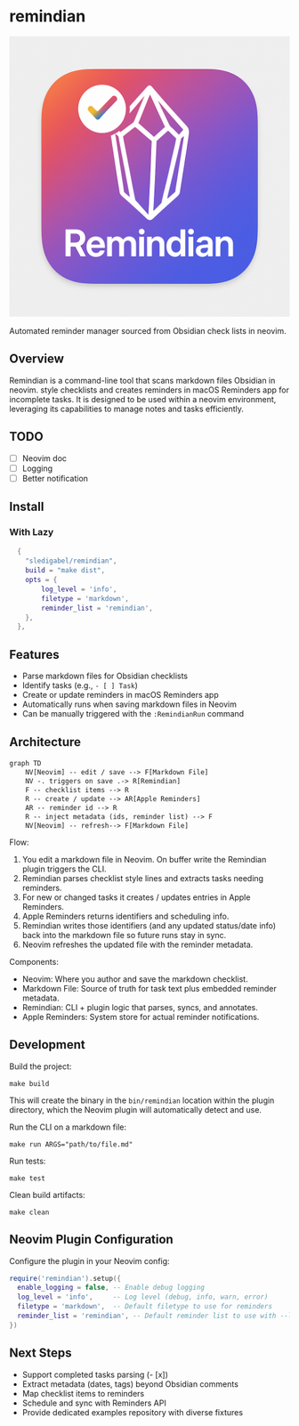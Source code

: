 # remindian

![remindian](./img/remindian.png)

Automated reminder manager sourced from Obsidian check lists in neovim.

## Overview

Remindian is a command-line tool that scans markdown files Obsidian in neovim. style checklists and creates reminders in macOS Reminders app for incomplete tasks. It is designed to be used within a neovim environment, leveraging its capabilities to manage notes and tasks efficiently.

## TODO

- [ ] Neovim doc
- [ ] Logging
- [ ] Better notification

## Install

### With Lazy

```lua
  {
    "sledigabel/remindian",
    build = "make dist",
    opts = {
        log_level = 'info',
        filetype = 'markdown',
        reminder_list = 'remindian',
    },
  },
```

## Features

* Parse markdown files for Obsidian checklists
* Identify tasks (e.g., `- [ ] Task`)
* Create or update reminders in macOS Reminders app
* Automatically runs when saving markdown files in Neovim
* Can be manually triggered with the `:RemindianRun` command

## Architecture

```mermaid
graph TD
    NV[Neovim] -- edit / save --> F[Markdown File]
    NV -. triggers on save .-> R[Remindian]
    F -- checklist items --> R
    R -- create / update --> AR[Apple Reminders]
    AR -- reminder id --> R
    R -- inject metadata (ids, reminder list) --> F
    NV[Neovim] -- refresh--> F[Markdown File]
```

Flow:

1. You edit a markdown file in Neovim. On buffer write the Remindian plugin triggers the CLI.
2. Remindian parses checklist style lines and extracts tasks needing reminders.
3. For new or changed tasks it creates / updates entries in Apple Reminders.
4. Apple Reminders returns identifiers and scheduling info.
5. Remindian writes those identifiers (and any updated status/date info) back into the markdown file so future runs stay in sync.
6. Neovim refreshes the updated file with the reminder metadata.

Components:

* Neovim: Where you author and save the markdown checklist.
* Markdown File: Source of truth for task text plus embedded reminder metadata.
* Remindian: CLI + plugin logic that parses, syncs, and annotates.
* Apple Reminders: System store for actual reminder notifications.

## Development

Build the project:

```
make build
```

This will create the binary in the `bin/remindian` location within the plugin directory, which the Neovim plugin will automatically detect and use.

Run the CLI on a markdown file:

```
make run ARGS="path/to/file.md"
```

Run tests:

```
make test
```

Clean build artifacts:

```
make clean
```

## Neovim Plugin Configuration

Configure the plugin in your Neovim config:

```lua
require('remindian').setup({
  enable_logging = false, -- Enable debug logging
  log_level = 'info',     -- Log level (debug, info, warn, error)
  filetype = 'markdown',  -- Default filetype to use for reminders
  reminder_list = 'remindian', -- Default reminder list to use with --list flag
})
```

## Next Steps

* Support completed tasks parsing (- \[x])
* Extract metadata (dates, tags) beyond Obsidian comments
* Map checklist items to reminders
* Schedule and sync with Reminders API
* Provide dedicated examples repository with diverse fixtures
